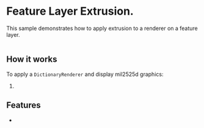 <h1>Feature Layer Extrusion.</h1>

<p>This sample demonstrates how to apply extrusion to a renderer on a feature layer.</p>

<p><img src=""/></p>

<h2>How it works</h2>

<p>To apply a <code>DictionaryRenderer</code> and display mil2525d graphics:</p>

<ol>
  <li></li>
</ol>

<h2>Features</h2>

<ul>
  <li></li>
</ul>
